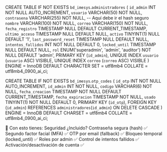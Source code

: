 CREATE TABLE IF NOT EXISTS `bd_imesys`.`administradores` (
  `id_admin` INT NOT NULL AUTO_INCREMENT,
  `usuario` VARCHAR(50) NOT NULL,
  `contrasena` VARCHAR(255) NOT NULL, -- Aquí debe ir el hash seguro
  `nombre` VARCHAR(100) NOT NULL,
  `correo` VARCHAR(150) NOT NULL,
  `fecha_registro` TIMESTAMP NULL DEFAULT CURRENT_TIMESTAMP,
  `ultimo_acceso` TIMESTAMP NULL DEFAULT NULL,
  `activo` TINYINT(1) NULL DEFAULT '1',
  `last_password_reset` TIMESTAMP NULL DEFAULT NULL,
  `intentos_fallidos` INT NOT NULL DEFAULT 0,
  `locked_until` TIMESTAMP NULL DEFAULT NULL,
  `rol` ENUM('superadmin', 'admin', 'auditor') NOT NULL DEFAULT 'admin',
  PRIMARY KEY (`id_admin`),
  UNIQUE INDEX `usuario` (`usuario` ASC) VISIBLE,
  UNIQUE INDEX `correo` (`correo` ASC) VISIBLE
)
ENGINE = InnoDB
DEFAULT CHARACTER SET = utf8mb4
COLLATE = utf8mb4_0900_ai_ci;


CREATE TABLE IF NOT EXISTS `bd_imesys`.`otp_codes` (
  `id_otp` INT NOT NULL AUTO_INCREMENT,
  `id_admin` INT NOT NULL,
  `codigo` VARCHAR(6) NOT NULL,
  `fecha_creacion` TIMESTAMP NOT NULL DEFAULT CURRENT_TIMESTAMP,
  `fecha_expiracion` TIMESTAMP NOT NULL,
  `usado` TINYINT(1) NOT NULL DEFAULT 0,
  PRIMARY KEY (`id_otp`),
  FOREIGN KEY (`id_admin`) REFERENCES `administradores`(`id_admin`) ON DELETE CASCADE
)
ENGINE = InnoDB
DEFAULT CHARSET = utf8mb4
COLLATE = utf8mb4_0900_ai_ci;



🎯 Con esto tienes:
Seguridad	¿Incluido?
Contraseña segura (hash)	✅
Segundo factor facial (MFA)	✅
OTP por email (fallback)	✅
Bloqueo temporal (locked_until)	✅
Roles por admin	✅
Control de intentos fallidos	✅
Activación/desactivación de cuenta	✅